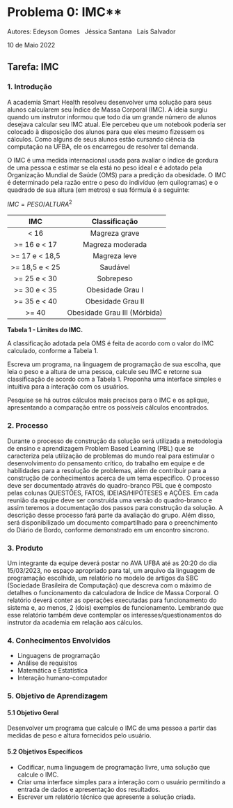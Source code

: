 # Problema 0: IMC**

Autores: Edeyson Gomes  &nbsp;  Jéssica Santana &nbsp;    Lais Salvador

10 de Maio 2022

## **Tarefa: IMC**

### **1. Introdução**

A academia Smart Health resolveu desenvolver uma solução para seus alunos calcularem seu Índice de Massa Corporal (IMC). A ideia surgiu quando um instrutor informou que todo dia um grande número de alunos desejava calcular seu IMC atual. Ele percebeu que um notebook poderia ser colocado à disposição dos alunos para que eles mesmo fizessem os cálculos. Como alguns de seus alunos estão cursando ciência da computação na UFBA, ele os encarregou de resolver tal demanda.

O IMC é uma medida internacional usada para avaliar o índice de gordura de uma pessoa e estimar se ela está no peso ideal e é adotado pela Organização Mundial de Saúde (OMS) para a predição da obesidade. O IMC é determinado pela razão entre o peso do indivíduo (em quilogramas) e o quadrado de sua altura (em metros) e sua fórmula é a seguinte:  

$IMC = PESO / ALTURA^2$


|**IMC**|**Classificação**|
| :-: | :-: |
|< 16|Magreza grave|
|>= 16 e < 17 |Magreza moderada|
|>= 17 e < 18,5|Magreza leve|
|>= 18,5 e < 25|Saudável|
|>= 25 e < 30|Sobrepeso|
|>= 30 e < 35|Obesidade Grau I|
|>= 35 e < 40|Obesidade Grau II|
|>= 40|Obesidade Grau III (Mórbida)|


**Tabela 1 - Limites do IMC.**

A classificação adotada pela OMS é feita de acordo com o valor do IMC calculado, conforme a Tabela 1.

Escreva um programa, na linguagem de programação de sua escolha, que leia o peso e a altura de uma pessoa, calcule seu IMC e retorne sua classificação de acordo com a Tabela 1. Proponha uma interface simples e intuitiva para a interação com os usuários. 

Pesquise se há outros cálculos mais precisos para o IMC e os aplique, apresentando a comparação entre os possíveis cálculos encontrados.

### **2. Processo** 
Durante o processo de construção da solução será utilizada a metodologia de ensino e aprendizagem Problem Based Learning (PBL) que se caracteriza pela utilização de problemas do mundo real para estimular o desenvolvimento do pensamento crítico, do trabalho em equipe e de habilidades para a resolução de problemas, além de contribuir para a construção de conhecimentos acerca de um tema específico. O processo deve ser documentado através do quadro-branco PBL que é composto pelas colunas QUESTÕES, FATOS, IDEIAS/HIPÓTESES e AÇÕES. Em cada reunião da equipe deve ser construída uma versão do quadro-branco e assim teremos a documentação dos passos para construção da solução. A descrição desse processo fará parte da avaliação do grupo. Além disso, será disponibilizado um documento compartilhado para o preenchimento do Diário de Bordo, conforme demonstrado em um encontro síncrono.

### **3. Produto** 
Um integrante da equipe deverá postar no AVA UFBA até as 20:20 do dia 15/03/2023, no espaço apropriado para tal, um arquivo da linguagem de programação escolhida, um relatório no modelo de artigos da SBC (Sociedade Brasileira de Computação) que descreva com o máximo de detalhes o funcionamento da calculadora de Índice de Massa Corporal. O relatório deverá conter as operações executadas para funcionamento do sistema e, ao menos, 2 (dois) exemplos de funcionamento. Lembrando que esse relatório também deve contemplar os interesses/questionamentos do instrutor da academia em relação aos cálculos.
### **4. Conhecimentos Envolvidos** 
- Linguagens de programação 
- Análise de requisitos
- Matemática e Estatística
- Interação humano-computador

### **5. Objetivo de Aprendizagem**
#### **5.1 Objetivo Geral**
Desenvolver um programa que calcule o IMC de uma pessoa a partir das medidas de peso e altura fornecidos pelo usuário.
#### **5.2 Objetivos Específicos** 
- Codificar, numa linguagem de programação livre, uma solução que calcule o IMC.
- Criar uma interface simples para a interação com o usuário permitindo a entrada de dados e apresentação dos resultados.
- Escrever um relatório técnico que apresente a solução criada.


